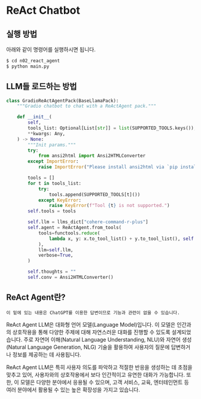 # ReAct Chatbot

## 실행 방법

아래와 같이 명령어를 실행하시면 됩니다.

```bash
$ cd n02_react_agent
$ python main.py
```

## LLM들 로드하는 방법

```python
class GradioReActAgentPack(BaseLlamaPack):
    """Gradio chatbot to chat with a ReActAgent pack."""

    def __init__(
        self,
        tools_list: Optional[List[str]] = list(SUPPORTED_TOOLS.keys()),
        **kwargs: Any,
    ) -> None:
        """Init params."""
        try:
            from ansi2html import Ansi2HTMLConverter
        except ImportError:
            raise ImportError("Please install ansi2html via `pip install ansi2html`")

        tools = []
        for t in tools_list:
            try:
                tools.append(SUPPORTED_TOOLS[t]())
            except KeyError:
                raise KeyError(f"Tool {t} is not supported.")
        self.tools = tools

        self.llm = llms_dict["cohere-command-r-plus"]
        self.agent = ReActAgent.from_tools(
            tools=functools.reduce(
                lambda x, y: x.to_tool_list() + y.to_tool_list(), self.tools
            ),
            llm=self.llm,
            verbose=True,
        )

        self.thoughts = ""
        self.conv = Ansi2HTMLConverter()
```

## ReAct Agent란?

```
이 밑에 있는 내용은 ChatGPT를 이용한 답변이므로 기능과 관련이 없을 수 있습니다.
```

ReAct Agent LLM은 대화형 언어 모델(Language Model)입니다. 이 모델은 인간과의 상호작용을 통해 다양한 주제에 대해 자연스러운 대화를 진행할 수 있도록 설계되었습니다. 주로 자연어 이해(Natural Language Understanding, NLU)와 자연어 생성(Natural Language Generation, NLG) 기술을 활용하여 사용자의 질문에 답변하거나 정보를 제공하는 데 사용됩니다.

ReAct Agent LLM은 특히 사용자 의도를 파악하고 적절한 반응을 생성하는 데 초점을 맞추고 있어, 사용자와의 상호작용에서 보다 인간적이고 유연한 대화가 가능합니다. 또한, 이 모델은 다양한 분야에서 응용될 수 있으며, 고객 서비스, 교육, 엔터테인먼트 등 여러 분야에서 활용될 수 있는 높은 확장성을 가지고 있습니다.